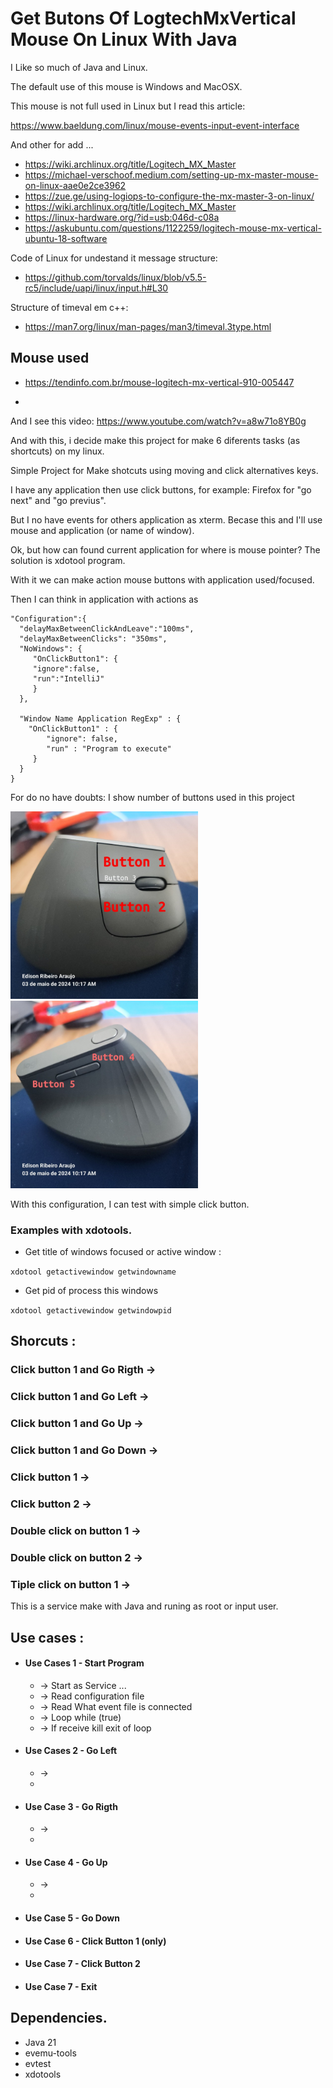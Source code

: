 # Get Butons Of LogtechMxVertical Mouse On Linux With Java

I Like so much of Java and Linux.

The default use of this mouse is Windows and MacOSX.

This mouse is not full used in Linux but I read this article:

https://www.baeldung.com/linux/mouse-events-input-event-interface

And other for add ...

* https://wiki.archlinux.org/title/Logitech_MX_Master
* https://michael-verschoof.medium.com/setting-up-mx-master-mouse-on-linux-aae0e2ce3962
* https://zue.ge/using-logiops-to-configure-the-mx-master-3-on-linux/
* https://wiki.archlinux.org/title/Logitech_MX_Master
* https://linux-hardware.org/?id=usb:046d-c08a
* https://askubuntu.com/questions/1122259/logitech-mouse-mx-vertical-ubuntu-18-software


Code of Linux for undestand it message structure:

  * https://github.com/torvalds/linux/blob/v5.5-rc5/include/uapi/linux/input.h#L30

Structure of timeval em c++:

  * https://man7.org/linux/man-pages/man3/timeval.3type.html


Mouse used
----------
* https://tendinfo.com.br/mouse-logitech-mx-vertical-910-005447

* 


And I see this video:
https://www.youtube.com/watch?v=a8w71o8YB0g


And with this, i decide make this project for make 6 diferents tasks (as shortcuts) on my linux.

Simple Project for Make shotcuts using moving and click alternatives keys.

I have any application then use click buttons, for example: Firefox for "go next" and "go previus".

But I no have events for others application as xterm. Becase this and I'll use mouse and application (or name of window).

Ok, but how can found current application for where is mouse pointer? The solution is xdotool program.

With it we can make action mouse buttons with application used/focused.

Then I can think in application with actions as

```
"Configuration":{
  "delayMaxBetweenClickAndLeave":"100ms",
  "delayMaxBetweenClicks": "350ms",
  "NoWindows": {
     "OnClickButton1": {
     "ignore":false,
     "run":"IntelliJ"
     }
  },
  
  "Window Name Application RegExp" : {
    "OnClickButton1" : {
        "ignore": false,
        "run" : "Program to execute"
     }
  }
}
```

For do no have doubts: I show number of buttons used in this project


<img src="./doc/images/mouse_defauls_buttons.jpg" width="300" height="300" />
<img src="./doc/images/mouse_extra_buttons.jpg" width="300" height="300" />

With this configuration, I can test with simple click button.

### Examples with xdotools.

 * Get title of windows focused or active window :

``` xdotool getactivewindow getwindowname ```

 * Get pid of process this windows

``` xdotool getactivewindow getwindowpid ```


Shorcuts :
----------

### Click button 1 and Go Rigth ->
### Click button 1 and Go Left  ->
### Click button 1 and Go Up    ->
### Click button 1 and Go Down  ->
### Click button 1              ->
### Click button 2              -> 
### Double click on button 1    ->
### Double click on button 2    ->
### Tiple click on button 1     ->

This is a service make with Java and runing as root or input user.

Use cases :
-----------

 * #### Use Cases 1 - Start Program
   * -> Start as Service ...
   * -> Read configuration file
   * -> Read What event file is connected
   * -> Loop while (true)
   * -> If receive kill exit of loop

 * #### Use Cases 2 - Go Left
   * ->
   * 
 * #### Use Case 3 - Go Rigth
   * ->
   * 
 * #### Use Case 4 - Go Up
   * ->
   * 

  * #### Use Case 5 - Go Down

  * #### Use Case 6 - Click Button 1 (only)

  * #### Use Case 7 - Click Button 2

  * #### Use Case 7 - Exit

Dependencies.
------------
* Java 21
* evemu-tools
* evtest
* xdotools

